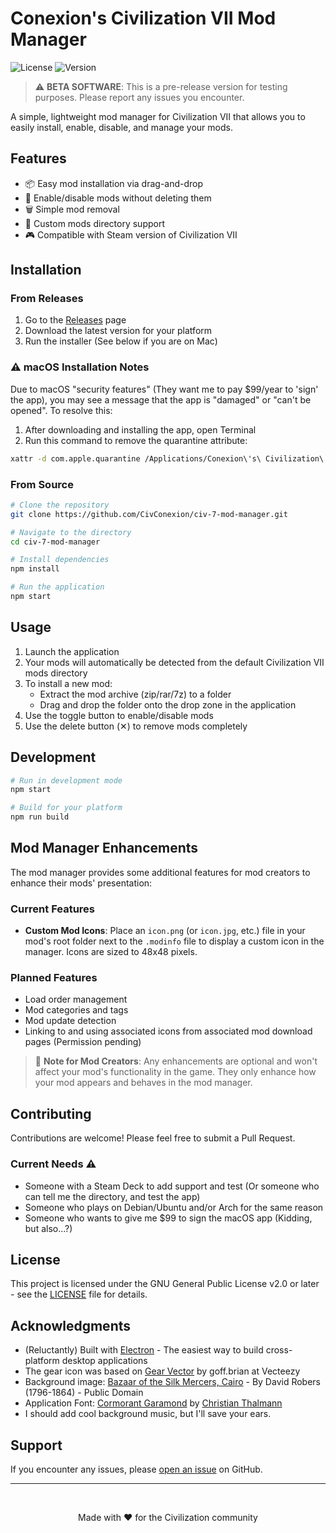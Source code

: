 # Conexion's Civilization VII Mod Manager

![License](https://img.shields.io/github/license/CivConexion/civ-7-mod-manager)
![Version](https://img.shields.io/github/v/release/CivConexion/civ-7-mod-manager?include_prereleases&label=version)

> ⚠️ **BETA SOFTWARE**: This is a pre-release version for testing purposes. Please report any issues you encounter.

A simple, lightweight mod manager for Civilization VII that allows you to easily install, enable, disable, and manage your mods.

## Features

- 📦 Easy mod installation via drag-and-drop
- 🔄 Enable/disable mods without deleting them
- 🗑️ Simple mod removal
- 📂 Custom mods directory support
- 🎮 Compatible with Steam version of Civilization VII

## Installation

### From Releases
1. Go to the [Releases](https://github.com/CivConexion/civ-7-mod-manager/releases) page
2. Download the latest version for your platform
3. Run the installer (See below if you are on Mac)

### ⚠️ macOS Installation Notes
Due to macOS "security features" (They want me to pay $99/year to 'sign' the app), you may see a message that the app is "damaged" or "can't be opened". To resolve this:

1. After downloading and installing the app, open Terminal
2. Run this command to remove the quarantine attribute:

```bash
xattr -d com.apple.quarantine /Applications/Conexion\'s\ Civilization\ VII\ Mod\ Manager.app
```

### From Source
```bash
# Clone the repository
git clone https://github.com/CivConexion/civ-7-mod-manager.git

# Navigate to the directory
cd civ-7-mod-manager

# Install dependencies
npm install

# Run the application
npm start
```

## Usage

1. Launch the application
2. Your mods will automatically be detected from the default Civilization VII mods directory
3. To install a new mod:
   - Extract the mod archive (zip/rar/7z) to a folder
   - Drag and drop the folder onto the drop zone in the application
4. Use the toggle button to enable/disable mods
5. Use the delete button (✕) to remove mods completely

## Development

```bash
# Run in development mode
npm start

# Build for your platform
npm run build
```

## Mod Manager Enhancements

The mod manager provides some additional features for mod creators to enhance their mods' presentation:

### Current Features
- **Custom Mod Icons**: Place an `icon.png` (or `icon.jpg`, etc.) file in your mod's root folder next to the `.modinfo` file to display a custom icon in the manager. Icons are sized to 48x48 pixels.

### Planned Features
- Load order management
- Mod categories and tags
- Mod update detection
- Linking to and using associated icons from associated mod download pages (Permission pending)

> 📝 **Note for Mod Creators**: Any enhancements are optional and won't affect your mod's functionality in the game. They only enhance how your mod appears and behaves in the mod manager.

## Contributing

Contributions are welcome! Please feel free to submit a Pull Request.

### Current Needs ⚠️
- Someone with a Steam Deck to add support and test (Or someone who can tell me the directory, and test the app)
- Someone who plays on Debian/Ubuntu and/or Arch for the same reason
- Someone who wants to give me $99 to sign the macOS app (Kidding, but also...?)

## License

This project is licensed under the GNU General Public License v2.0 or later - see the [LICENSE](LICENSE) file for details.

## Acknowledgments

- (Reluctantly) Built with [Electron](https://www.electronjs.org/) - The easiest way to build cross-platform desktop applications
- The gear icon was based on [Gear Vector](https://www.vecteezy.com/free-vector/gear) by goff.brian at Vecteezy
- Background image: [Bazaar of the Silk Mercers, Cairo](https://www.rawpixel.com/image/425173/free-illustration-image-egypt-city-architecture) - By David Robers (1796-1864) - Public Domain
- Application Font: [Cormorant Garamond](https://github.com/CatharsisFonts/Cormorant) by [Christian Thalmann](https://github.com/CatharsisFonts)
- I should add cool background music, but I'll save your ears.

## Support

If you encounter any issues, please [open an issue](https://github.com/CivConexion/civ-7-mod-manager/issues) on GitHub.

---

<br/>
<p align="center">Made with ❤️ for the Civilization community</p>